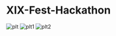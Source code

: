 # XIX-Fest-Hackathon

![plt](https://user-images.githubusercontent.com/73396561/206905258-2d9b4a4a-4e25-4a94-988d-65b05b69ef49.png)
![plt1](https://user-images.githubusercontent.com/73396561/206904836-d4623541-e921-41b2-8495-6443d7a5548e.png)
![plt2](https://user-images.githubusercontent.com/73396561/206905248-2d3c2713-8992-40ee-9d78-a230c7bc074b.png)

